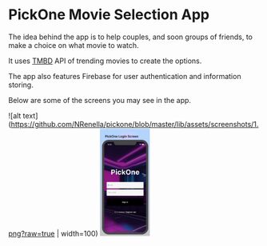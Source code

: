 # PickOne Movie Selection App
The idea behind the app is to help couples, and soon groups of friends, to make a choice on what movie to watch.

It uses [TMBD](https://developer.themoviedb.org/reference/trending-movies) API of trending movies to create the options.

The app also features Firebase for user authentication and information storing. 

Below are some of the screens you may see in the app.

![alt text](https://github.com/NRenella/pickone/blob/master/lib/assets/screenshots/1.png?raw=true | width=100)
<img src="https://github.com/NRenella/pickone/blob/master/lib/assets/screenshots/1.png" width="100">
